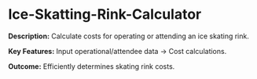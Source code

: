 # Ice-Skatting-Rink-Calculator

**Description:** Calculate costs for operating or attending an ice skating rink.

**Key Features:** Input operational/attendee data → Cost calculations.

**Outcome:** Efficiently determines skating rink costs.
